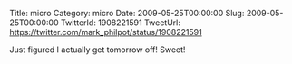 Title: micro
Category: micro
Date: 2009-05-25T00:00:00
Slug: 2009-05-25T00:00:00
TwitterId: 1908221591
TweetUrl: https://twitter.com/mark_philpot/status/1908221591

Just figured I actually get tomorrow off!  Sweet!